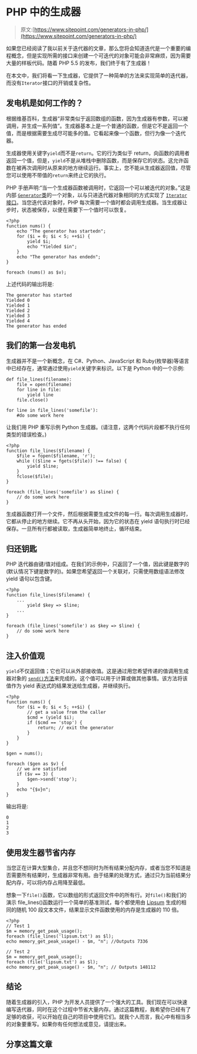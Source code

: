 # PHP 中的生成器

> 原文:[https://www.sitepoint.com/generators-in-php/](https://www.sitepoint.com/generators-in-php/)

如果您已经阅读了我以前关于迭代器的文章，那么您将会知道迭代是一个重要的编程概念，但是实现所需的接口来创建一个可迭代的对象可能会非常麻烦，因为需要大量的样板代码。随着 PHP 5.5 的发布，我们终于有了生成器！

在本文中，我们将看一下生成器，它提供了一种简单的方法来实现简单的迭代器，而没有`Iterator`接口的开销或复杂性。

## 发电机是如何工作的？

根据维基百科，生成器“非常类似于返回数组的函数，因为生成器有参数，可以被调用，并生成一系列值”。生成器基本上是一个普通的函数，但是它不是返回一个值，而是根据需要生成尽可能多的值。它看起来像一个函数，但行为像一个迭代器。

生成器使用关键字`yield`而不是`return`。它的行为类似于 return，向函数的调用者返回一个值，但是，`yield`不是从堆栈中删除函数，而是保存它的状态。这允许函数在被再次调用时从原来的地方继续运行。事实上，您不能从生成器返回值，尽管您可以使用不带值的`return`来终止它的执行。

PHP 手册声明:“当一个生成器函数被调用时，它返回一个可以被迭代的对象。”这是内部 [`Generator`类](http://www.php.net/manual/en/class.generator.php)的一个对象，以与只进迭代器对象相同的方式实现了 [`Iterator`接口](http://www.php.net/manual/en/class.iterator.php)。当您迭代该对象时，PHP 每次需要一个值时都会调用生成器。当生成器让步时，状态被保存，以便在需要下一个值时可以恢复。

```
<?php
function nums() {
    echo "The generator has startedn"; 
    for ($i = 0; $i < 5; ++$i) {
        yield $i;
        echo "Yielded $in";
    }
    echo "The generator has endedn"; 
}

foreach (nums() as $v);
```

上述代码的输出将是:

```
The generator has started
Yielded 0
Yielded 1
Yielded 2
Yielded 3
Yielded 4
The generator has ended
```

## 我们的第一台发电机

生成器并不是一个新概念，在 C#、Python、JavaScript 和 Ruby(枚举器)等语言中已经存在，通常通过使用`yield`关键字来标识。以下是 Python 中的一个示例:

```
def file_lines(filename):
    file = open(filename)
    for line in file:
        yield line
    file.close()

for line in file_lines('somefile'):
    #do some work here
```

让我们用 PHP 重写示例 Python 生成器。(请注意，这两个代码片段都不执行任何类型的错误检查。)

```
<?php
function file_lines($filename) {
    $file = fopen($filename, 'r'); 
    while (($line = fgets($file)) !== false) {
        yield $line; 
    } 
    fclose($file); 
}

foreach (file_lines('somefile') as $line) {
    // do some work here
}
```

生成器函数打开一个文件，然后根据需要生成文件的每一行。每次调用生成器时，它都从停止的地方继续。它不再从头开始，因为它的状态在 yield 语句执行时已经保存。一旦所有行都被读取，生成器简单地终止，循环结束。

## 归还钥匙

PHP 迭代器由键/值对组成。在我们的示例中，只返回了一个值，因此键是数字的(默认情况下键是数字的)。如果您希望返回一个关联对，只需使用数组语法修改 yield 语句以包含键。

```
<?php
function file_lines($filename) {
    ...
        yield $key => $line; 
    ...
}

foreach (file_lines('somefile') as $key => $line) {
    // do some work here
}
```

## 注入价值观

`yield`不仅返回值；它也可以从外部接收值。这是通过用您希望传递的值调用生成器对象的 [`send()`方法](http://www.php.net/manual/en/generator.send.php)来完成的。这个值可以用于计算或做其他事情。该方法将该值作为 yield 表达式的结果发送给生成器，并继续执行。

```
<?php
function nums() {
    for ($i = 0; $i < 5; ++$i) {
        // get a value from the caller
        $cmd = (yield $i);
        if ($cmd == 'stop') {
            return; // exit the generator
        }
    }
}

$gen = nums();

foreach ($gen as $v) {
    // we are satisfied
    if ($v == 3) {
        $gen->send('stop');
    }
    echo "{$v}n";
}
```

输出将是:

```
0
1
2
3
```

## 使用发生器节省内存

当您正在计算大型集合，并且您不想同时为所有结果分配内存，或者当您不知道是否需要所有结果时，生成器非常有用。由于结果的处理方式，通过只为当前结果分配内存，可以将内存占用降至最低。

想象一下`file()`函数，它以数组的形式返回文件中的所有行。对`file()`和我们的演示 file_lines()函数运行一个简单的基准测试，每个都使用由 [Lipsum](http://www.lipsum.com/) 生成的相同的随机 100 段文本文件，结果显示文件函数使用的内存是生成器的 110 倍。

```
<?php
// Test 1
$m = memory_get_peak_usage();
foreach (file_lines('lipsum.txt') as $l);
echo memory_get_peak_usage() - $m, "n"; //Outputs 7336

// Test 2
$m = memory_get_peak_usage();
foreach (file('lipsum.txt') as $l);
echo memory_get_peak_usage() - $m, "n"; // Outputs 148112
```

## 结论

随着生成器的引入，PHP 为开发人员提供了一个强大的工具。我们现在可以快速编写迭代器，同时在这个过程中节省大量内存。通过这篇教程，我希望你已经有了足够的收获，可以开始在自己的项目中使用它们。就我个人而言，我心中有相当多的对象要重写。如果你有任何想法或意见，请提出来。

## 分享这篇文章